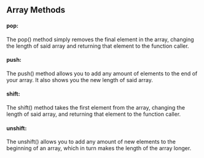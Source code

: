 ## Array Methods

#### __pop:__

The pop() method simply removes the final element in the array, changing the length of said array and returning that element to the function caller.

#### __push:__

The push() method allows you to add any amount of elements to the end of your array. It also shows you the new length of said array.

#### __shift:__

The shift() method takes the first element from the array, changing the length of said array, and returning that element to the function caller.

#### __unshift:__

The unshift() allows you to add any amount of new elements to the beginning of an array, which in turn makes the length of the array longer.
